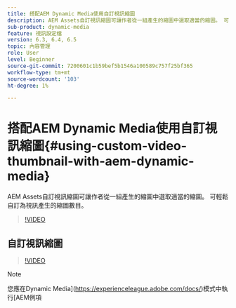 ```yaml
---
title: 搭配AEM Dynamic Media使用自訂視訊縮圖
description: AEM Assets自訂視訊縮圖可讓作者從一組產生的縮圖中選取適當的縮圖。 可輕鬆自訂為視訊產生的縮圖數目。
sub-product: dynamic-media
feature: 視訊設定檔
version: 6.3, 6.4, 6.5
topic: 內容管理
role: User
level: Beginner
source-git-commit: 7200601c1b59bef5b1546a100589c757f25bf365
workflow-type: tm+mt
source-wordcount: '103'
ht-degree: 1%

---
```



# 搭配AEM Dynamic Media使用自訂視訊縮圖{#using-custom-video-thumbnail-with-aem-dynamic-media}

AEM Assets自訂視訊縮圖可讓作者從一組產生的縮圖中選取適當的縮圖。 可輕鬆自訂為視訊產生的縮圖數目。

>[!VIDEO](https://video.tv.adobe.com/v/16467/?quality=9&learn=on)

## 自訂視訊縮圖

>[!VIDEO](https://video.tv.adobe.com/v/18867/)

>[!NOTE]
>
>您應在Dynamic Media](https://experienceleague.adobe.com/docs/)模式中執行[AEM例項